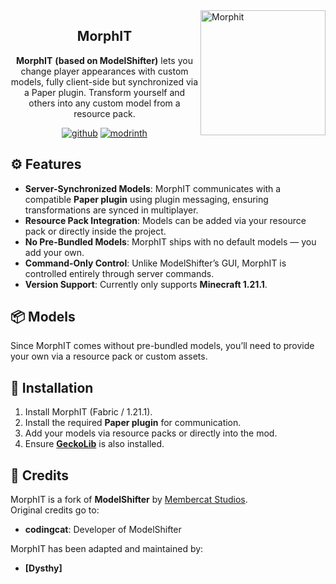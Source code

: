 <img src="https://cdn.modrinth.com/data/JQ2QjaSV/0c2cace62ca827dba0f9c796d4fc630276bb2f98_96.webp" height="200" alt="Morphit" align="right">

<div align="center">

## MorphIT

**MorphIT** **(based on ModelShifter)** lets you change player appearances with custom models, fully client-side but synchronized via a Paper plugin. Transform yourself and others into any custom model from a resource pack.

[![github](https://cdn.jsdelivr.net/npm/@intergrav/devins-badges@3/assets/cozy/available/github_vector.svg)](https://github.com/Dysthy/MorphIT)
[![modrinth](https://cdn.jsdelivr.net/npm/@intergrav/devins-badges@3/assets/cozy/available/modrinth_vector.svg)](https://modrinth.com/mod/morphit)
</div>

## ⚙️ Features
- **Server-Synchronized Models**: MorphIT communicates with a compatible **Paper plugin** using plugin messaging, ensuring transformations are synced in multiplayer.
- **Resource Pack Integration**: Models can be added via your resource pack or directly inside the project.
- **No Pre-Bundled Models**: MorphIT ships with no default models — you add your own.
- **Command-Only Control**: Unlike ModelShifter’s GUI, MorphIT is controlled entirely through server commands.
- **Version Support**: Currently only supports **Minecraft 1.21.1**.

## 📦 Models
Since MorphIT comes without pre-bundled models, you’ll need to provide your own via a resource pack or custom assets.

## 🚀 Installation
1. Install MorphIT (Fabric / 1.21.1).
2. Install the required **Paper plugin** for communication.
3. Add your models via resource packs or directly into the mod.
4. Ensure [**GeckoLib**](https://modrinth.com/mod/geckolib) is also installed.


## 🙌 Credits
MorphIT is a fork of **ModelShifter** by [Membercat Studios](https://membercat.com).  
Original credits go to:  
- **codingcat**: Developer of ModelShifter

MorphIT has been adapted and maintained by:  
- **[Dysthy]**
